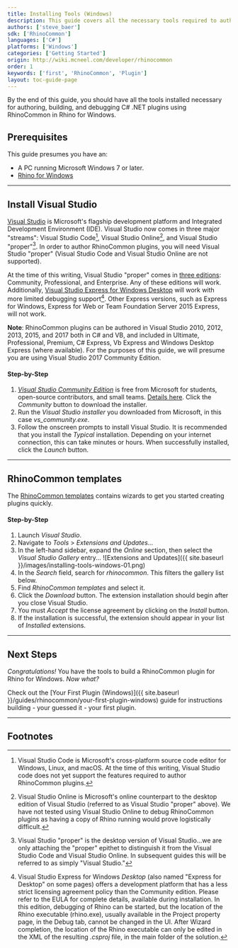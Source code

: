 ```yaml
---
title: Installing Tools (Windows)
description: This guide covers all the necessary tools required to author Rhino plugins on Windows.
authors: ['steve_baer']
sdk: ['RhinoCommon']
languages: ['C#']
platforms: ['Windows']
categories: ['Getting Started']
origin: http://wiki.mcneel.com/developer/rhinocommon
order: 1
keywords: ['first', 'RhinoCommon', 'Plugin']
layout: toc-guide-page
---
```



By the end of this guide, you should have all the tools installed necessary for authoring, building, and debugging C# .NET plugins using RhinoCommon in Rhino for Windows.

## Prerequisites

This guide presumes you have an:

- A PC running Microsoft Windows 7 or later.
- [Rhino for Windows](http://www.rhino3d.com/download)

---

## Install Visual Studio

[Visual Studio](https://www.visualstudio.com/en-us/visual-studio-homepage-vs.aspx) is Microsoft's flagship development platform and Integrated Development Environment (IDE).  Visual Studio now comes in three major "streams": Visual Studio Code[^1], Visual Studio Online[^2], and Visual Studio "proper"[^3].  In order to author RhinoCommon plugins, you will need Visual Studio "proper" (Visual Studio Code and Visual Studio Online are not supported).

At the time of this writing, Visual Studio "proper" comes in [three editions](https://www.visualstudio.com/vs-2015-product-editions): Community, Professional, and Enterprise.  Any of these editions will work. Additionally, [Visual Studio Express for Windows Desktop](https://www.visualstudio.com/products/visual-studio-express-vs.aspx) will work with more limited debugging support[^4]. Other Express versions, such as Express for Windows, Express for Web or Team Foundation Server 2015 Express, will not work.

**Note**: RhinoCommon plugins can be authored in Visual Studio 2010, 2012, 2013, 2015, and 2017 both in C# and VB, and included in Ultimate, Professional, Premium, C# Express, Vb Express and Windows Desktop Express (where available).  For the purposes of this guide, we will presume you are using Visual Studio 2017 Community Edition.

#### Step-by-Step

1. *[Visual Studio Community Edition](https://www.visualstudio.com/vs-2015-product-editions)* is free from Microsoft for students, open-source contributors, and small teams. [Details here](https://www.visualstudio.com/en-us/support/legal/mt171547).  Click the *Community* button to download the installer.
1. Run the *Visual Studio installer* you downloaded from Microsoft, in this case *vs_community.exe*.
1. Follow the onscreen prompts to install Visual Studio.  It is recommended that you install the *Typical* installation.  Depending on your internet connection, this can take minutes or hours.  When successfully installed, click the *Launch* button.

---

## RhinoCommon templates

The [RhinoCommon templates](https://marketplace.visualstudio.com/items?itemName=McNeel.RhinoCommontemplatesforv6) contains wizards to get you started creating plugins quickly.

#### Step-by-Step

1. Launch *Visual Studio*.
1. Navigate to *Tools* > *Extensions and Updates...*
1. In the left-hand sidebar, expand the *Online* section, then select the *Visual Studio Gallery* entry...
![Extensions and Updates]({{ site.baseurl }}/images/installing-tools-windows-01.png)
1. In the *Search* field, search for *rhinocommon*.  This filters the gallery list below.
1. Find *RhinoCommon templates* and select it.
1. Click the *Download* button.  The extension installation should begin after you close Visual Studio.
1. You must *Accept* the license agreement by clicking on the *Install* button.
1. If the installation is successful, the extension should appear in your list of *Installed* extensions.

---

## Next Steps

*Congratulations!*  You have the tools to build a RhinoCommon plugin for Rhino for Windows.  *Now what?*

Check out the [Your First Plugin (Windows)]({{ site.baseurl }}/guides/rhinocommon/your-first-plugin-windows) guide for instructions building - your guessed it - your first plugin.

---

## Footnotes

[^1]: Visual Studio Code is Microsoft's cross-platform source code editor for Windows, Linux, and macOS.  At the time of this writing, Visual Studio code does not yet support the features required to author RhinoCommon plugins.

[^2]: Visual Studio Online is Microsoft's online counterpart to the desktop edition of Visual Studio (referred to as Visual Studio "proper" above).  We have not tested using Visual Studio Online to debug RhinoCommon plugins as having a copy of Rhino running would prove logistically difficult.

[^3]: Visual Studio "proper" is the desktop version of Visual Studio...we are only attaching the "proper" epithet to distinguish it from the Visual Studio Code and Visual Studio Online.  In subsequent guides this will be referred to as simply "Visual Studio."

[^4]: Visual Studio Express for Windows *Desktop* (also named "Express for Desktop" on some pages) offers a development platform that has a less strict licensing agreement policy than the Community edition. Please refer to the EULA for complete details, available during installation. In this edition, debugging of Rhino can be started, but the location of the Rhino executable (rhino.exe), usually available in the Project property page, in the Debug tab, cannot be changed in the UI. After Wizard completion, the location of the Rhino executable can only be edited in the XML of the resulting *.csproj* file, in the main folder of the solution.

